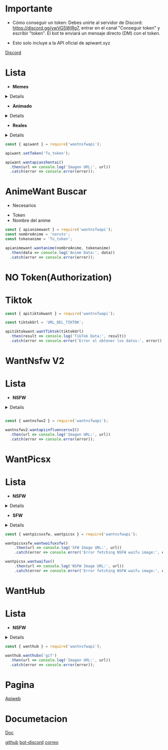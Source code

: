 # Importante
 - Cómo conseguir un token: Debes unirte al servidor de Discord: https://discord.gg/ywVG5WjRg7, entrar en el canal "Conseguir token" y escribir "token". El bot te enviará un mensaje directo (DM) con el token.

 * Esto solo incluye a la API oficial de apiwant.xyz
 
 [Discord](https://discord.gg/ywVG5WjRg7)

# Lista
 - **Memes**
  <details>
  - wantapimemes
  </details>

 - **Animado**
  <details>
  - wantapiwaifus
  - wantapinekonsfw
  - wantapiasshentai
  </details>

 - **Reales**
  <details>
 - wantapirealbonitas
 - wantapirealboobs
 - wantapirealcosplay
  </details>

```js
const { apiwant } = require('wantnsfwapi');

apiwant.setToken('Tu_token');

apiwant.wantapiasshentai()
  .then(url => console.log('Imagen URL:', url))
  .catch(error => console.error(error));
```

# AnimeWant Buscar

* Necesarios
- Token
- Nombre del anime

```js
const { apianimewant } = require('wantnsfwapi');
const nombreAnime = 'naruto'; 
const tokenanime = 'Tu_token';

apianimewant.wantanime(nombreAnime, tokenanime)
  .then(data => console.log('Anime Data:', data))
  .catch(error => console.error(error));
```

# NO Token(Authorization)

# Tiktok

```js
const { apitiktokwant } = require('wantnsfwapi');

const tiktokUrl = 'URL_DEL_TIKTOK';

apitiktokwant.wantTiktok(tiktokUrl)
  .then(result => console.log('TikTok Data:', result))
  .catch(error => console.error('Error al obtener los datos:', error));
```

# WantNsfw V2

# Lista
 - **NSFW**
  <details>
  - wantapiwaifuv2
  - wantapiassv2
  - wantapibikinisv2
  - wantapidogv2
  - wantapiwaifuexoticav2
  - wantapiboobsv2
  - wantapiinfluencersv2
  - wantapicosplayv2
  - wantapifemboysv2
  - wantapischoolgirlsv2
  </details>

```js

const { wantnsfwv2 } = require('wantnsfwapi');

wantnsfwv2.wantapiinfluencersv2()
  .then(url => console.log('Imagen URL:', url))
  .catch(error => console.error(error));

```

# WantPicsx

# Lista

 - **NSFW**
  <details>
   - wantwaifux,
   - wantnekox,
   - wanttrapx,
   - wantblowjobx
  </details>

  - **SFW**
  <details>
   - wantwaifuxsfw,
   - wantnekoxsfw,
   - wantshinobuxsfw,
   - wantmeguminxsfw,
   - wantbullyxsfw,
   - wantcuddlexsfw,
   - wantcryxsfw,
   - wanthugxsfw,
   - wantawooxsfw,
   - wantkissxsfw,
   - wantlickxsfw,
   - wantpatxsfw,
   - wantsmugxsfw,
   - wantbonkxsfw,
   - wantyeetxsfw,
   - wantslapxsfw,
   - wantkillxsfw,
   - wantkickxsfw,
   - wanthappyxsfw,
   - wantdancexsfw,
   - wantcringexsfw
  </details>

```js
const { wantpicsxsfw, wantpicsx } = require('wantnsfwapi');

wantpicsxsfw.wantwaifuxsfw()
    .then(url => console.log('SFW Image URL:', url))
    .catch(error => console.error('Error fetching NSFW waifu image:', error));

wantpicsx.wantwaifux()
    .then(url => console.log('NSFW Image URL:', url))
    .catch(error => console.error('Error fetching NSFW waifu image:', error));
```

# WantHub

# Lista

 - **NSFW**
  <details>
- ass 
- sixtynine
- pussy
- dick
- anal
- boobs
- ass
- bdsm
- black
- easter
- bottomless
- blowjub
- collared
- cum
- cumsluts
- dp
- dom
- extreme
- feet
- finger
- fuck
- futa
- gay
- gif
- group
- hentai
- kiss
- lesbian
- lick
- pegged
- phgif
- puffies
- real
- suck
- tattoo
- tiny
- toys
- xmas
  </details>

```js
const { wanthub } = require('wantnsfwapi');

wanthub.wanthubx('gif')
  .then(url => console.log('Imagen URL:', url))
  .catch(error => console.error(error));
```

# Pagina
[Apiweb](https://apiwant.xyz/)

# Documetacion
[Doc](https://doc.apiwant.xyz/)

[github](https://github.com/AleiStudio)  [bot-discord](https://discord.com/oauth2/authorize?client_id=1083889866955309106&permissions=8&scope=bot%20) [correo](dksiao352@gmail.com)